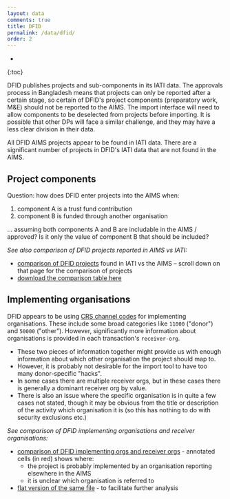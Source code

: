 ```yaml
---
layout: data
comments: true
title: DFID
permalink: /data/dfid/
order: 2
---
```


* 
{:toc}

DFID publishes projects and sub-components in its IATI data. The approvals process in Bangladesh means that projects can only be reported after a certain stage, so certain of DFID's project components (preparatory work, M&E) should not be reported to the AIMS. The import interface will need to allow components to be deselected from projects before importing. It is possible that other DPs will face a similar challenge, and they may have a less clear division in their data.

All DFID AIMS projects appear to be found in IATI data. There are a significant number of projects in DFID's IATI data that are not found in the AIMS.

## Project components

Question: how does DFID enter projects into the AIMS when:

1. component A is a trust fund contribution
2. component B is funded through another organisation

&#8230; assuming both components A and B are includable in the AIMS / approved? Is it only the value of component B that should be included?

*See also comparison of DFID projects reported in AIMS vs IATI:*

* [comparison of DFID projects](https://github.com/BD-IATI/donor-data/blob/master/dfid/dfid.ipynb) found in IATI vs the AIMS &ndash; scroll down on that page for the comparison of projects
* [download the comparison table here](https://raw.githubusercontent.com/BD-IATI/donor-data/master/dfid/iati_projects_and_aims.xlsx)

## Implementing organisations

DFID appears to be using [CRS channel codes](http://iatistandard.org/201/codelists/CRSChannelCode/) for implementing organisations. These include some broad categories like `11000` ("donor") and `50000` ("other"). However, significantly more information about organisations is provided in each transaction's `receiver-org`. 

* These two pieces of information together might provide us with enough information about which other organisation the project should map to. 
* However, it is probably not desirable for the import tool to have too many donor-specific "hacks".
* In some cases there are multiple receiver orgs, but in these cases there is generally a dominant receiver org by value.
* There is also an issue where the specific organisation is in quite a few cases not stated, though it may be obvious from the title or description of the activity which organisation it is (so this has nothing to do with security exclusions etc.)

*See comparison of DFID implementing organisations and receiver organisations:*

* [comparison of DFID implementing orgs and receiver orgs](https://github.com/BD-IATI/donor-data/blob/2d267cd026343f177addde1c6fc7ac9a1d468c9d/dfid/dfid_transactions_implementers.xlsx) - annotated cells (in red) shows where:
   * the project is probably implemented by an organisation reporting elsewhere in the AIMS
   * it is unclear which organisation is referred to
* [flat version of the same file](https://github.com/BD-IATI/donor-data/raw/master/dfid/dfid_transactions_implementers_flat.xlsx) - to facilitate further analysis
